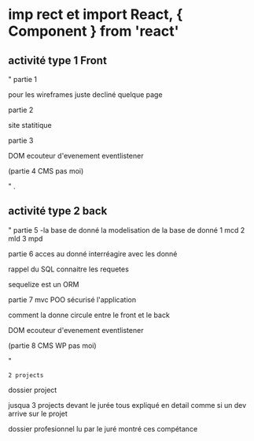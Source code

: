 # imp rect et import React, { Component } from 'react'

## activité type 1 Front

"
partie 1

pour les wireframes juste decliné quelque page

partie 2

site statitique 


partie 3 

DOM ecouteur d'evenement
eventlistener

(partie 4 CMS pas moi)

"
.
## activité type 2 back

"
partie 5 
-la base de donné la modelisation de la base de donné
    1 mcd 
    2 mld 
    3 mpd 

partie 6 acces au donné
interréagire avec les donné

rappel du SQL connaitre les requetes

sequelize est un ORM




partie 7
mvc POO sécurisé l'application

comment la donne circule entre le front et le back

DOM ecouteur d'evenement
eventlistener

(partie 8 CMS WP pas moi)

"

    2 projects

dossier project

jusqua 3 projects
    devant le jurée
    tous expliqué en detail comme si un dev arrive sur le projet 



dossier profesionnel 
    lu par le juré
    montré ces compétance

